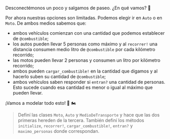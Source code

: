 Desconectémonos un poco y salgamos de paseo. ¿En qué vamos? :thinking:

Por ahora nuestras opciones son limitadas. Podemos elegir ir en `Auto` o en `Moto`. De ambos medios sabemos que: 

* ambos vehículos comienzan con una cantidad que podemos establecer de `@combustible`;
* los autos pueden llevar 5 personas como máximo y al `recorrer!` una distancia consumen medio litro de `@combustible` por cada kilómetro recorrido;
* las motos pueden llevar 2 personas y consumen un litro por kilómetro recorrido;
* ambos pueden `cargar_combustible!` en la cantidad que digamos y al hacerlo suben su cantidad de `@combustible`;
* ambos vehículos saben responder si `entran?` una cantidad de personas. Esto sucede cuando esa cantidad es menor o igual al máximo que pueden llevar.

¡Vamos a modelar todo esto! :red_car: :motorcycle:

> Definí las clases `Moto`, `Auto` y `MedioDeTransporte` y hace que las dos primeras hereden de la tercera. También definí los métodos `initialize`, `recorrer!`, `cargar_combustible!`, `entran?` y `maximo_personas` donde correspondan.
